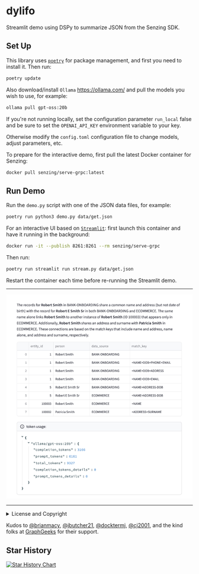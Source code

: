 # dylifo

Streamlit demo using DSPy to summarize JSON from the Senzing SDK.


## Set Up

This library uses [`poetry`](https://python-poetry.org/docs/) for
package management, and first you need to install it. Then run:

```bash
poetry update
```

Also download/install `Ollama` <https://ollama.com/> and pull the
models you wish to use, for example:

```bash
ollama pull gpt-oss:20b
```

If you're not running locally, set the configuration parameter
`run_local` false and be sure to set the `OPENAI_API_KEY` environment
variable to your key.

Otherwise modify the `config.toml` configuration file to change
models, adjust parameters, etc.


To prepare for the interactive demo, first pull the latest Docker
container for Senzing:

```bash
docker pull senzing/serve-grpc:latest
```


## Run Demo

Run the `demo.py` script with one of the JSON data files, for example:

```bash
poetry run python3 demo.py data/get.json
```


For an interactive UI based on [`Streamlit`](https://streamlit.io/):
first launch this container and have it running in the background:

```bash
docker run -it --publish 8261:8261 --rm senzing/serve-grpc
```

Then run:

```bash
poetry run streamlit run stream.py data/get.json
```

Restart the container each time before re-running the Streamlit demo.

---

![](./docs/assets/summary.png)

---

<details>
  <summary>License and Copyright</summary>

Source code for **Dylifo** plus logo, documentation, and examples have
an [MIT license](https://spdx.org/licenses/MIT.html) which is succinct
and simplifies use in commercial applications.

All materials herein are Copyright © 2025 Senzing, Inc.
</details>

Kudos to 
[@brianmacy](https://github.com/brianmacy),
[@jbutcher21](https://github.com/jbutcher21),
[@docktermj](https://github.com/docktermj),
[@cj2001](https://github.com/cj2001),
and the kind folks at [GraphGeeks](https://graphgeeks.org/) for their support.
</details>


## Star History

[![Star History Chart](https://api.star-history.com/svg?repos=derwenai/dylifo&type=Date)](https://star-history.com/#derwenai/dylifo&Date)
